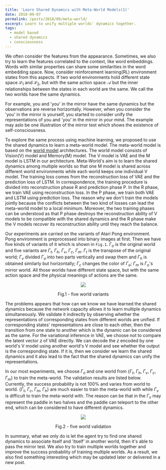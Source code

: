 ```yaml
---
title: 'Learn Shared Dynamics with Meta-World Models(1)'
date: 2018-09-07
permalink: /posts/2018/09/meta-world/
excerpt: Learn to unify multiple worlds' dynamics together.
tags:
  - model based
  - shared dynamics
  - consciousness
---
```


We often consider the features from the appearance. Sometimes, we also try to learn the features correlated to the context, like word embeddings.
 Words with similar properties can share some similarities in the word embedding space. Now, consider reinforcement learning(RL) environment states
 from this aspects. If two world environments hold different state space $\mathcal{S}_1$ and $\mathcal{S}_2$, but with the same action space $\mathcal{A}$ but
 the inner relationships between the states in each world are the same. We call the two worlds have the same dynamics.

 For example, you and 'you' in the mirror have the same dynamics but the observations are reverse horizontally.
  However, when you consider the 'you' in the mirror is yourself, you started to consider unify the representations of you and 'you' in the mirror in your mind.
  The example may aslo be one illustration of the mirror test which shows the existence of self-consciousness.

To explore the same process using machine learning, we proposed to use the shared dynamics to learn a meta-world model.
The meta-world model is based on the [world model](https://arxiv.org/pdf/1803.10122.pdf) architectures.
The world model consists of Vision(V) model and Memory(M) model. The V model is VAE and the M model is LSTM in our architecture.
Meta-World's aim is to learn the shared dynamics among multiple worlds so that one M model is shared across different world environments while each world keeps one individual V model.
 The training loss comes from the reconstruction loss of VAE and the prediction loss of LSTM.
In correspondence, the training procedure is divided into reconstruction phase R and prediction phase P.
In the R phase, we train VAE using reconstruction loss. In the P phase, we train both VAE and LSTM using prediction loss.
The reason why we don't train the models jointly because the conflicts between the two kind of losses can lead the meta-world model to a local minimum.
Moreover, the two training phases can be understood as that P phase destroys the reconstruction ability of V models to be compatible with the shared dynamics and the R phase make the V models recover
its reconstruction ability until they reach the balance.

Our experiments are carried on the variants of Atari Pong environment. Pong environment is preprocessed into binary images at first.
Then we have five kinds of variants of it which is shown in `Fig.1`. $\Gamma_o$ is the original world and five variants are $\Gamma_t$, $\Gamma_h$, $\Gamma_v$, $\Gamma_c$, $\Gamma_m$.
$\Gamma_t$ is the transpose of the original world; $\Gamma_v$ divided $\Gamma_o$ into two parts vertically and swap them and $\Gamma_h$ is obtained similarly but horizontally; $\Gamma_c$ changes the color of $\Gamma_o$;
$\Gamma_m$ is $\Gamma_o$'s mirror world. All those worlds have different state space, but with the same action space and the physical meanings of actions are the same.
<p align="center">
  <img src="{{ base_path }}/images/all_variants.png"/>
  <figcaption align="center">Fig.1 - five world variants</figcaption>
</p>

The problems appears that how can we know we have learned the shared dynamics because the network capacity allows it to learn multiple dynamics simultaneously.
We validate it indirectly by observing whether the representations of corresponding states from different worlds are unified. If corresponding states' representations are close to each other, then the transition from one state to another which is the dynamic can be considered as the same.
For the variational inference in VAE, we choose not to compare the latent vector $z$ of VAE directly. We can decode the $z$ encoded by one world's V model using another world's V model and see whether the output is the corresponding state.
If it is, then we consider we learn the shared dynamics and it also lead to the fact that the shared dynamics can unify the representations.

In our most experiments, we choose $\Gamma_o$ and one world from {$\Gamma_t$, $\Gamma_h$, $\Gamma_v$, $\Gamma_c$, $\Gamma_m$} to train the meta-world. The validation results are listed below.
Currently, the success probability is not 100% and varies from world to world. {$\Gamma_t$, $\Gamma_c$, $\Gamma_m$, $\Gamma_h$} are much easier to train the meta-world with while $\Gamma_v$ is difficult to train the meta-world with.
The reason can be that in the $\Gamma_v$ may represent the paddle in two halves and the paddle can teleport to the other end, which can be considered to have different dynamics.
<p align="center">
  <img src="{{ base_path }}/images/all_worlds.png"/>
  <figcaption align="center">Fig.2 - five world validation</figcaption>
</p>

In summary, what we only do is let the agent try to find one shared dynamics to associate itself and 'itself' in another world, then it's able to pass the mirror test.
We also try to train multiple worlds together and improve the success probability of training multiple worlds. As a result, we also find something interesting which may be updated later or delivered in a new post.